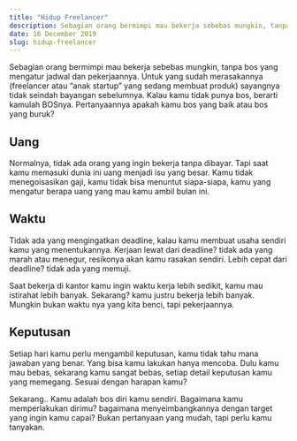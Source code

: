 ```yaml
---
title: "Hidup Freelancer"
description: Sebagian orang bermimpi mau bekerja sebebas mungkin, tanpa bos yang mengatur jadwal dan pekerjaannya.
date: 16 December 2019
slug: hidup-freelancer
---
```


Sebagian orang bermimpi mau bekerja sebebas mungkin, tanpa bos yang mengatur jadwal dan pekerjaannya. Untuk yang sudah merasakannya (freelancer atau “anak startup” yang sedang membuat produk) sayangnya tidak seindah bayangan sebelumnya. Kalau kamu tidak punya bos, berarti kamulah BOSnya. Pertanyaannya apakah kamu bos yang baik atau bos yang buruk?

## Uang
Normalnya, tidak ada orang yang ingin bekerja tanpa dibayar. Tapi saat kamu memasuki dunia ini uang menjadi isu yang besar. Kamu tidak menegoisasikan gaji, kamu tidak bisa menuntut siapa-siapa, kamu yang mengatur berapa uang yang mau kamu ambil bulan ini.

## Waktu
Tidak ada yang mengingatkan deadline, kalau kamu membuat usaha sendiri kamu yang menentukannya. Kerjaan lewat dari deadline? tidak ada yang marah atau menegur, resikonya akan kamu rasakan sendiri. Lebih cepat dari deadline? tidak ada yang memuji.

Saat bekerja di kantor kamu ingin waktu kerja lebih sedikit, kamu mau istirahat lebih banyak. Sekarang? kamu justru bekerja lebih banyak. Mungkin bukan waktu nya yang kita benci, tapi pekerjaannya.

## Keputusan
Setiap hari kamu perlu  mengambil keputusan, kamu tidak tahu mana jawaban yang benar. Yang bisa kamu lakukan hanya mencoba. Dulu kamu mau bebas, sekarang kamu sangat bebas, setiap detail keputusan kamu yang memegang. Sesuai dengan harapan kamu?

Sekarang.. Kamu adalah bos diri kamu sendiri. Bagaimana kamu memperlakukan dirimu? bagaimana menyeimbangkannya dengan target yang ingin kamu capai? Bukan pertanyaan yang mudah, tapi perlu kamu tanyakan.
